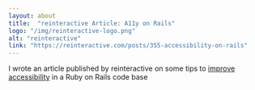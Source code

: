 ```yaml
---
layout: about
title:  "reinteractive Article: A11y on Rails"
logo: "/img/reinteractive-logo.png"
alt: "reinteractive"
link: "https://reinteractive.com/posts/355-accessibility-on-rails"
---
```


I wrote an article published by reinteractive on some tips to [improve accessibility](/publications/#reinteractive-rails-a11y-2018) in a Ruby on Rails code base
